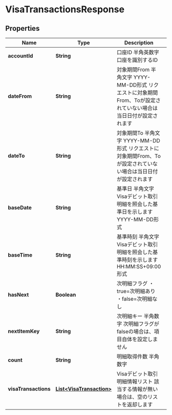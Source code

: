 
# VisaTransactionsResponse

## Properties
Name | Type | Description | Notes
------------ | ------------- | ------------- | -------------
**accountId** | **String** | 口座ID 半角英数字 口座を識別するID  | 
**dateFrom** | **String** | 対象期間From 半角文字 YYYY-MM-DD形式 リクエストに対象期間From、Toが設定されていない場合は当日日付が設定されます  | 
**dateTo** | **String** | 対象期間To 半角文字 YYYY-MM-DD形式 リクエストに対象期間From、Toが設定されていない場合は当日日付が設定されます  | 
**baseDate** | **String** | 基準日 半角文字 Visaデビット取引明細を照会した基準日を示します YYYY-MM-DD形式  | 
**baseTime** | **String** | 基準時刻 半角文字 Visaデビット取引明細を照会した基準時刻を示します HH:MM:SS+09:00形式  | 
**hasNext** | **Boolean** | 次明細フラグ ・true&#x3D;次明細あり ・false&#x3D;次明細なし  | 
**nextItemKey** | **String** | 次明細キー 半角数字 次明細フラグがfalseの場合は、項目自体を設定しません  | [optional]
**count** | **String** | 明細取得件数 半角数字  | 
**visaTransactions** | [**List&lt;VisaTransaction&gt;**](VisaTransaction.md) | Visaデビット取引明細情報リスト 該当する情報が無い場合は、空のリストを返却します  | [optional]

